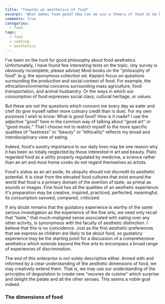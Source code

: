 ```yaml
---
title: "Towards an aesthetics of food"
excerpt: "What makes food good? How can we use a theory of food to be better cooks and eaters?"
comments: true
categories: 
  - food
tags:
  - food
  - cooking
  - aesthetics
---
```


I've been on the hunt for good philosophy about food aesthetics. Unfortunately, I have found few interesting texts on the topic. (my survey is obviously incomplete; please advise) Most books on the "philosophy of food" (e.g. the eponymous collection ed. Kaplan) focus on questions surrounding the production and social context of food. For example, the ethical/environmental concerns surrounding mass agriculture, food transportation, and animal husbandry. Or the ways in which our consumption of food expresses social class, cultural heritage, or values.

But these are not the questions which concern me every day as eater and chef (to give myself rather more culinary credit than is due). For my own purposes I wish to know: What is good food? How is it made? I use the adjective "good" here in the common way of talking about "good art" or "good music." That I choose not to restrict myself to the more specific qualities of "tastiness" or "beauty" or "ethicality" reflects my broad and interdisciplinary view of eating.

Indeed, food's sundry importance to our daily lives may be one reason why it has been so totally neglected by those interested in art and beauty. Plato regarded food as a utility properly regulated by medicine, a science rather than an art and most home cooks do not regard themselves as artists.

Food's status as an art aside, its ubiquity should not discredit its aesthetic potential. It is clear from the elevated food cultures that exist around the world that food is a primary domain of the exertion of taste, as primal as sounds or images. Fine food has all the qualities of an aesthetic experience: it's preparation may be creative, inspired, practiced, perfected, meaningful, its consumption savored, compared, criticized.

If any doubt remains that the gustatory experience is worthy of the same serious investigation as the experience of the fine arts, we need only recall that "taste," that much-maligned sense associated with eating over any other activity, is synonymous with the faculty of aesthetic distinction. I believe that this is no coincidence. Just as the first aesthetic preferences that we express as children are likely to be about food, so gustatory experience may be the starting point for a discussion of a comprehensive aesthetics which extends beyond the fine arts to encompass a broad range of experiences of discrimination.

The end of this enterprise is not solely descriptive either. Armed with and informed by a clear understanding of the aesthetic dimensions of food, we may creatively extend them. That is, we may use our understanding of the principles of degustation to create new "oeuvres de cuisine" which surprise and delight the palate and all the other senses. This seems a noble goal indeed.

### The dimensions of food


